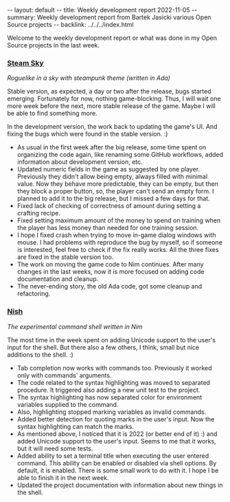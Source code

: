 -- layout: default
-- title: Weekly development report 2022-11-05
-- summary: Weekly development report from Bartek Jasicki various Open Source projects
-- backlink: ../../../index.html

Welcome to the weekly development report or what was done in my Open Source
projects in the last week.

### [Steam Sky](https://www.laeran.pl/repositories/steamsky)

*Roguelike in a sky with steampunk theme (written in Ada)*

Stable version, as expected, a day or two after the release, bugs started
emerging. Fortunately for now, nothing game-blocking. Thus, I will wait one
more week before the next, more stable release of the game. Maybe I will be
able to find something more.

In the development version, the work back to updating the game's UI. And
fixing the bugs which were found in the stable version. :)

* As usual in the first week after the big release, some time spent on
  organizing the code again, like renaming some GitHub workflows, added
  information about development version, etc.
* Updated numeric fields in the game as suggested by one player. Previously
  they didn't allow being empty, always filled with minimal value. Now they
  behave more predictable, they can be empty, but then they block a proper
  button, so, the player can't send an empty form. I planned to add it to the
  big release, but I missed a few days for that.
* Fixed lack of checking of correctness of amount during setting a crafting
  recipe.
* Fixed setting maximum amount of the money to spend on training when the
  player has less money than needed for one training session.
* I hope I fixed crash when trying to move in-game dialog windows with mouse.
  I had problems with reproduce the bug by myself, so if someone is interested,
  feel free to check if the fix really works. All the three fixes are fixed in
  the stable version too.
* The work on moving the game code to Nim continues. After many changes in the
  last weeks, now it is more focused on adding code documentation and cleanup.
* The never-ending story, the old Ada code, got some cleanup and refactoring.

### [Nish](https://www.laeran.pl/repositories/nish)

*The experimental command shell written in Nim*

The most time in the week spent on adding Unicode support to the user's input
for the shell. But there also a few others, I think, small but nice additions to
the shell. :)

* Tab completion now works with commands too. Previously it worked only with
  commands' arguments.
* The code related to the syntax highlighting was moved to separated procedure.
  It triggered also adding a new unit test to the project.
* The syntax highlighting has now separated color for environment variables
  supplied to the command.
* Also, highlighting stopped marking variables as invalid commands.
* Added better detection for quoting marks in the user's input. Now the syntax
  highlighting can match the marks.
* As mentioned above, I noticed that it is 2022 (or better end of it) :) and
  added Unicode support to the user's input. Seems to me that it works, but it
  will need some tests.
* Added ability to set a terminal title when executing the user entered
  command. This ability can be enabled or disabled via shell options. By
  default, it is enabled. There is some small work to do with it. I hope I be
  able to finish it in the next week.
* Updated the project documentation with information about new things in the
  shell.
